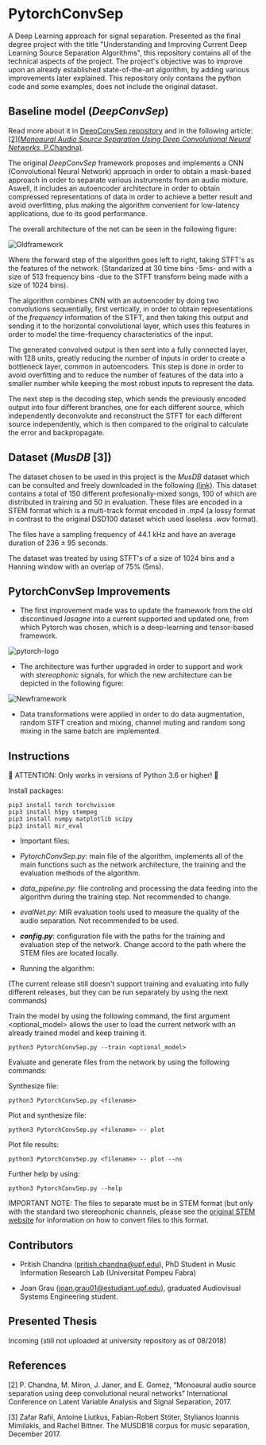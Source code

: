 # PytorchConvSep

A Deep Learning approach for signal separation. Presented as the final degree project with the title "Understanding and Improving Current Deep Learning Source Separation Algorithms", this repository contains all of the technical aspects of the project. The project's objective was to improve upon an already established state-of-the-art algorithm, by adding various improvements later explained. This repository only contains the python code and some examples, does not include the original dataset.


## Baseline model (_DeepConvSep_)

Read more about it in [DeepConvSep repository](https://github.com/MTG/DeepConvSep/blob/master/README.md) and in the following article: [ [2](_Monoaural Audio Source Separation Using Deep Convolutional Neural Networks_, P.Chandna)](http://mtg.upf.edu/node/3680). 

The original _DeepConvSep_ framework proposes and implements a CNN (Convolutional Neural Network) approach in order to obtain a mask-based approach in order to separate various instruments from an audio mixture. Aswell, it includes an autoencoder architecture in order to obtain compressed representations of data in order to achieve a better result and avoid overfitting, plus making the algorithm convenient for low-latency applications, due to its good performance. 

The overall architecture of the net can be seen in the following figure:

![Oldframework](https://i.imgur.com/2GnEfAv.png)

Where the forward step of the algorithm goes left to right, taking STFT's as the features of the network. (Standarized at 30 time bins -5ms- and with a size of 513 frequency bins -due to the STFT transform being made with a size of 1024 bins).

The algorithm combines CNN with an autoencoder by doing two convolutions sequentially, first vertically, in order to obtain representations of the _frequency_ information of the STFT, and then taking this output and sending it to the horizontal convolutional layer, which uses this features in order to model the time-frequency characteristics of the input.

The generated convolved output is then sent into a fully connected layer, with 128 units, greatly reducing the number of inputs in order to create a bottleneck layer, common in autoencoders. This step is done in order to avoid overfitting and to reduce the number of features of the data into a smaller number while keeping the most robust inputs to represent the data.

The next step is the decoding step, which sends the previously encoded output into four different branches, one for each different source, which  independently deconvolute and reconstruct the STFT for each different source independently, which is then compared to the original to calculate the error and backpropagate.

## Dataset (_MusDB_ [3])

The dataset chosen to be used in this project is the _MusDB_ dataset which can be consulted and freely downloaded in the following [(link)](https://sigsep.github.io/datasets/musdb.html). This dataset contains a total of 150 different profesionally-mixed songs, 100 of which are distributed in training and 50 in evaluation. These files are encoded in a STEM format which is a multi-track format encoded in _.mp4_ (a lossy format in contrast to the original DSD100 dataset which used loseless _.wav_ format).

The files have a sampling frequency of 44.1 kHz and have an average duration of 236 ± 95 seconds. 

The dataset was treated by using STFT's of a size of 1024 bins and a Hanning window with an overlap of 75% (5ms).

## PytorchConvSep Improvements

- The first improvement made was to update the framework from the old discontinued _lasagne_ into a current supported and updated one, from which Pytorch was chosen, which is a deep-learning and tensor-based framework.

![pytorch-logo](https://pytorch.org/static/img/logos/pytorch-logo-dark.png)

- The architecture was further upgraded in order to support and work with _stereophonic_ signals, for which the new architecture can be depicted in the following figure:

![Newframework](https://i.imgur.com/VuB3T5q.png)

- Data transformations were applied in order to do data augmentation, random STFT creation and mixing, channel muting and random song mixing in the same batch are implemented.

## Instructions

🚨 ATTENTION: Only works in versions of Python 3.6 or higher! 🚨

Install packages:
```
pip3 install torch torchvision
pip3 install h5py stempeg
pip3 install numpy matplotlib scipy
pip3 install mir_eval
```

- Important files:

- _PytorchConvSep.py_: main file of the algorithm, implements all of the main functions such as the network architecture, the training and the evaluation methods of the algorithm.

- _data_pipeline.py_: file controling and processing the data feeding into the algorithm during the training step. Not recommended to change.

- _evalNet.py_: MIR evaluation tools used to measure the quality of the audio separation. Not recommended to be used.

- **_config.py_**: configuration file with the paths for the training and evaluation step of the network. Change accord to the path where the STEM files are located locally.

- Running the algorithm:

(The current release still doesn't support training and evaluating into fully different releases, but they can be run separately by using the next commands)

Train the model by using the following command, the first argument <optional_model> allows the user to load the current network with an already trained model and keep training it.

```
python3 PytorchConvSep.py --train <optional_model>
```

Evaluate and generate files from the network by using the following commands:

Synthesize file:
```
python3 PytorchConvSep.py <filename>
```

Plot and synthesize file:
```
python3 PytorchConvSep.py <filename> -- plot
```

Plot file results:
```
python3 PytorchConvSep.py <filename> -- plot --ns
```

Further help by using:
```
python3 PytorchConvSep.py --help
```

IMPORTANT NOTE: The files to separate must be in STEM format (but only with the standard two stereophonic channels, please see the [original STEM website](https://www.stems-music.com/stem-creator-tool/) for information on how to convert files to this format.

## Contributors

- Pritish Chandna (pritish.chandna@upf.edu), PhD Student in Music Information Research Lab (Universitat Pompeu Fabra) 

- Joan Grau (joan.grau01@estudiant.upf.edu), graduated Audiovisual Systems Engineering student. 

## Presented Thesis

Incoming (still not uploaded at university repository as of 08/2018)

## References

[2] P. Chandna, M. Miron, J. Janer, and E. Gomez, “Monoaural audio source separation using deep convolutional neural networks” International Conference on Latent Variable Analysis and Signal Separation, 2017.

[3] Zafar  Rafii,  Antoine  Liutkus,  Fabian-Robert  Stöter,  Stylianos  Ioannis  Mimilakis,  and Rachel Bittner. The MUSDB18 corpus for music separation, December 2017.
